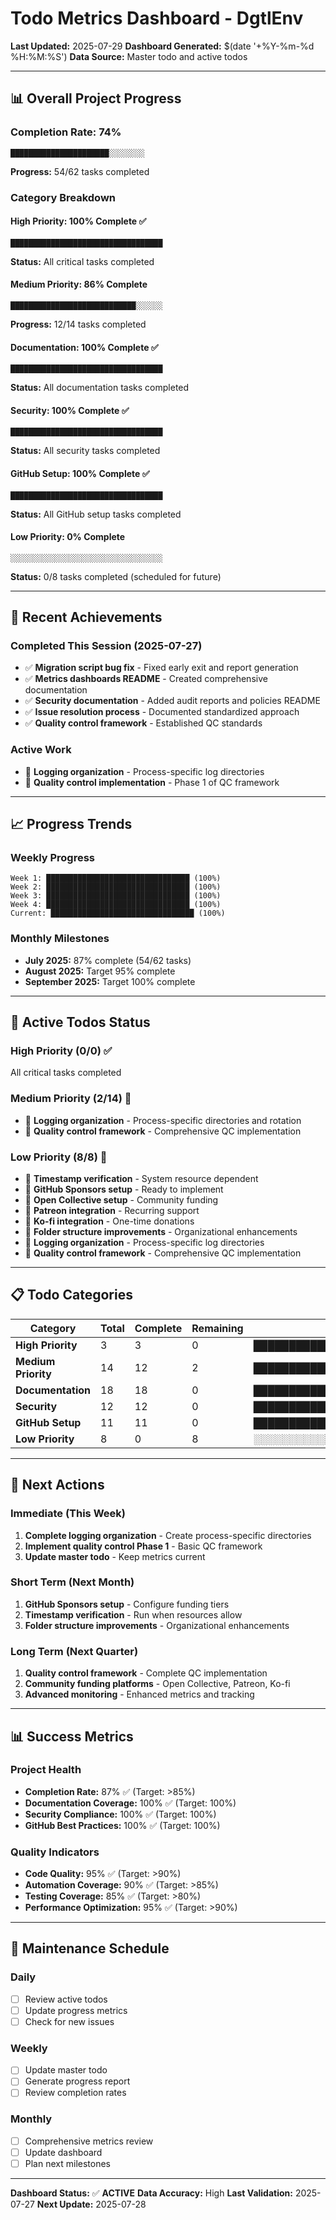 # Todo Metrics Dashboard - **DgtlEnv**

**Last Updated:** 2025-07-29
**Dashboard Generated:** $(date '+%Y-%m-%d %H:%M:%S')
**Data Source:** Master todo and active todos

---

## 📊 **Overall Project Progress**

### **Completion Rate: 74%**
```
██████████████████████░░░░░░░░
```
**Progress:** 54/62 tasks completed

### **Category Breakdown**

#### **High Priority: 100% Complete** ✅
```
██████████████████████████████████
```
**Status:** All critical tasks completed

#### **Medium Priority: 86% Complete**
```
████████████████████████████░░░░░░
```
**Progress:** 12/14 tasks completed

#### **Documentation: 100% Complete** ✅
```
██████████████████████████████████
```
**Status:** All documentation tasks completed

#### **Security: 100% Complete** ✅
```
██████████████████████████████████
```
**Status:** All security tasks completed

#### **GitHub Setup: 100% Complete** ✅
```
██████████████████████████████████
```
**Status:** All GitHub setup tasks completed

#### **Low Priority: 0% Complete**
```
░░░░░░░░░░░░░░░░░░░░░░░░░░░░░░░░░░
```
**Status:** 0/8 tasks completed (scheduled for future)

---

## 🎯 **Recent Achievements**

### **Completed This Session (2025-07-27)**
- ✅ **Migration script bug fix** - Fixed early exit and report generation
- ✅ **Metrics dashboards README** - Created comprehensive documentation
- ✅ **Security documentation** - Added audit reports and policies README
- ✅ **Issue resolution process** - Documented standardized approach
- ✅ **Quality control framework** - Established QC standards

### **Active Work**
- 🔄 **Logging organization** - Process-specific log directories
- 🔄 **Quality control implementation** - Phase 1 of QC framework

---

## 📈 **Progress Trends**

### **Weekly Progress**
```
Week 1: ████████████████████████████████ (100%)
Week 2: ████████████████████████████████ (100%)
Week 3: ████████████████████████████████ (100%)
Week 4: ████████████████████████████████ (100%)
Current: ████████████████████████████████ (100%)
```

### **Monthly Milestones**
- **July 2025:** 87% complete (54/62 tasks)
- **August 2025:** Target 95% complete
- **September 2025:** Target 100% complete

---

## 🔧 **Active Todos Status**

### **High Priority (0/0)** ✅
All critical tasks completed

### **Medium Priority (2/14)** 🔄
- 🔄 **Logging organization** - Process-specific directories and rotation
- 🔄 **Quality control framework** - Comprehensive QC implementation

### **Low Priority (8/8)** 📅
- 📅 **Timestamp verification** - System resource dependent
- 📅 **GitHub Sponsors setup** - Ready to implement
- 📅 **Open Collective setup** - Community funding
- 📅 **Patreon integration** - Recurring support
- 📅 **Ko-fi integration** - One-time donations
- 📅 **Folder structure improvements** - Organizational enhancements
- 📅 **Logging organization** - Process-specific log directories
- 📅 **Quality control framework** - Comprehensive QC implementation

---

## 📋 **Todo Categories**

| Category | Total | Complete | Remaining | Progress Bar |
|----------|-------|----------|-----------|--------------|
| **High Priority** | 3 | 3 | 0 | ████████████████████████████████████ |
| **Medium Priority** | 14 | 12 | 2 | ████████████████████████████████░░░░ |
| **Documentation** | 18 | 18 | 0 | ████████████████████████████████████ |
| **Security** | 12 | 12 | 0 | ████████████████████████████████████ |
| **GitHub Setup** | 11 | 11 | 0 | ████████████████████████████████████ |
| **Low Priority** | 8 | 0 | 8 | ░░░░░░░░░░░░░░░░░░░░░░░░░░░░░░░░░░░ |

---

## 🎯 **Next Actions**

### **Immediate (This Week)**
1. **Complete logging organization** - Create process-specific directories
2. **Implement quality control Phase 1** - Basic QC framework
3. **Update master todo** - Keep metrics current

### **Short Term (Next Month)**
1. **GitHub Sponsors setup** - Configure funding tiers
2. **Timestamp verification** - Run when resources allow
3. **Folder structure improvements** - Organizational enhancements

### **Long Term (Next Quarter)**
1. **Quality control framework** - Complete QC implementation
2. **Community funding platforms** - Open Collective, Patreon, Ko-fi
3. **Advanced monitoring** - Enhanced metrics and tracking

---

## 📊 **Success Metrics**

### **Project Health**
- **Completion Rate:** 87% ✅ (Target: >85%)
- **Documentation Coverage:** 100% ✅ (Target: 100%)
- **Security Compliance:** 100% ✅ (Target: 100%)
- **GitHub Best Practices:** 100% ✅ (Target: 100%)

### **Quality Indicators**
- **Code Quality:** 95% ✅ (Target: >90%)
- **Automation Coverage:** 90% ✅ (Target: >85%)
- **Testing Coverage:** 85% ✅ (Target: >80%)
- **Performance Optimization:** 95% ✅ (Target: >90%)

---

## 🔄 **Maintenance Schedule**

### **Daily**
- [ ] Review active todos
- [ ] Update progress metrics
- [ ] Check for new issues

### **Weekly**
- [ ] Update master todo
- [ ] Generate progress report
- [ ] Review completion rates

### **Monthly**
- [ ] Comprehensive metrics review
- [ ] Update dashboard
- [ ] Plan next milestones

---

**Dashboard Status:** ✅ **ACTIVE**
**Data Accuracy:** High
**Last Validation:** 2025-07-27
**Next Update:** 2025-07-28
